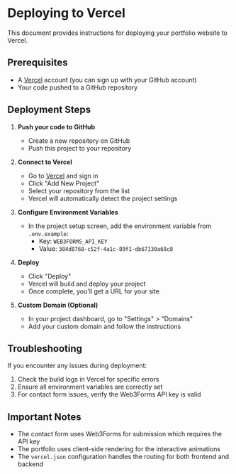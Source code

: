 # Deploying to Vercel

This document provides instructions for deploying your portfolio website to Vercel.

## Prerequisites

- A [Vercel](https://vercel.com) account (you can sign up with your GitHub account)
- Your code pushed to a GitHub repository

## Deployment Steps

1. **Push your code to GitHub**
   - Create a new repository on GitHub
   - Push this project to your repository

2. **Connect to Vercel**
   - Go to [Vercel](https://vercel.com) and sign in
   - Click "Add New Project"
   - Select your repository from the list
   - Vercel will automatically detect the project settings

3. **Configure Environment Variables**
   - In the project setup screen, add the environment variable from `.env.example`:
     - Key: `WEB3FORMS_API_KEY`
     - Value: `384d8768-c52f-4a1c-89f1-db67130a68c8`

4. **Deploy**
   - Click "Deploy"
   - Vercel will build and deploy your project
   - Once complete, you'll get a URL for your site

5. **Custom Domain (Optional)**
   - In your project dashboard, go to "Settings" > "Domains"
   - Add your custom domain and follow the instructions

## Troubleshooting

If you encounter any issues during deployment:

1. Check the build logs in Vercel for specific errors
2. Ensure all environment variables are correctly set
3. For contact form issues, verify the Web3Forms API key is valid

## Important Notes

- The contact form uses Web3Forms for submission which requires the API key
- The portfolio uses client-side rendering for the interactive animations
- The `vercel.json` configuration handles the routing for both frontend and backend